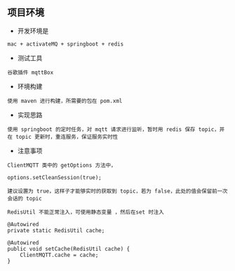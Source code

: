 ## 项目环境

- 开发环境是

```
mac + activateMQ + springboot + redis

```

- 测试工具

```
谷歌插件 mqttBox
```

- 环境构建

```
使用 maven 进行构建，所需要的包在 pom.xml

```

- 实现思路

```
使用 springboot 的定时任务，对 mqtt 请求进行监听，暂时用 redis 保存 topic，并在 topic 更新时，重连服务，保证服务实时性
```

- 注意事项



```
ClientMQTT 类中的 getOptions 方法中，

options.setCleanSession(true); 

建议设置为 true，这样子才能够实时的获取到 topic，若为 false，此处的值会保留前一次会话的 topic

```


```
RedisUtil 不能正常注入，可使用静态变量 ，然后在set 时注入

@Autowired
private static RedisUtil cache;

@Autowired
public void setCache(RedisUtil cache) {
    ClientMQTT.cache = cache;
}

```






